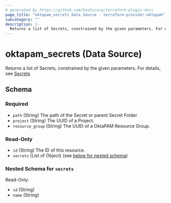 ```yaml
---
# generated by https://github.com/hashicorp/terraform-plugin-docs
page_title: "oktapam_secrets Data Source - terraform-provider-oktapam"
subcategory: ""
description: |-
  Returns a list of Secrets, constrained by the given parameters. For details, see Secrets https://help.okta.com/okta_help.htm?type=oie&id=ext-pam-secrets
---
```


# oktapam_secrets (Data Source)

Returns a list of Secrets, constrained by the given parameters. For details, see [Secrets](https://help.okta.com/okta_help.htm?type=oie&id=ext-pam-secrets)



<!-- schema generated by tfplugindocs -->
## Schema

### Required

- `path` (String) The path of the Secret or parent Secret Folder
- `project` (String) The UUID of a Project.
- `resource_group` (String) The UUID of a OktaPAM Resource Group.

### Read-Only

- `id` (String) The ID of this resource.
- `secrets` (List of Object) (see [below for nested schema](#nestedatt--secrets))

<a id="nestedatt--secrets"></a>
### Nested Schema for `secrets`

Read-Only:

- `id` (String)
- `name` (String)
